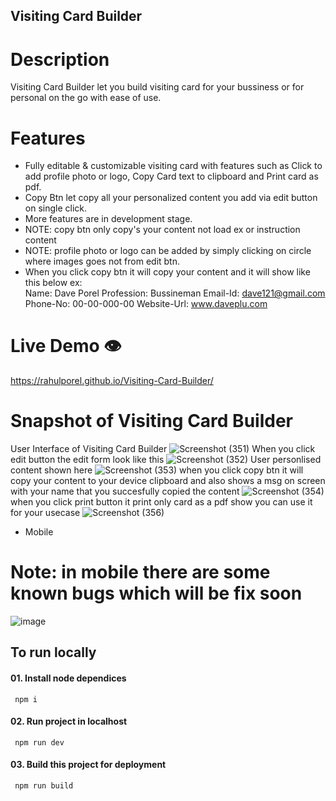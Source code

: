 ## Visiting Card Builder

# Description

Visiting Card Builder let you build visiting card for your bussiness or for personal on the go with ease of use.

# Features

- Fully editable & customizable visiting card with features such as
  Click to add profile photo or logo, Copy Card text to clipboard and Print card as pdf.
- Copy Btn let copy all your personalized content you add via edit button on single click.
- More features are in development stage.
- NOTE: copy btn only copy's your content not load ex or instruction content
- NOTE: profile photo or logo can be added by simply clicking on circle where images goes not from edit btn.
- When you click copy btn it will copy your content and it will show like this below ex:  
  Name: Dave Porel
  Profession: Bussineman
  Email-Id: dave121@gmail.com
  Phone-No: 00-00-000-00
  Website-Url: www.daveplu.com

# Live Demo 👁️

https://rahulporel.github.io/Visiting-Card-Builder/

# Snapshot of Visiting Card Builder

User Interface of Visiting Card Builder
![Screenshot (351)](https://github.com/RahulPorel/Visiting-Card-Builder/assets/98636266/c2b736b1-fae6-4bdb-9c9d-cab09a38a2f5)
When you click edit button the edit form look like this
![Screenshot (352)](https://github.com/RahulPorel/Visiting-Card-Builder/assets/98636266/e3cb7225-11b4-433a-8be4-4c03d7a8b8b2)
User personlised content shown here
![Screenshot (353)](https://github.com/RahulPorel/Visiting-Card-Builder/assets/98636266/a88bd7f9-4afb-40b8-a634-3772da4d1a6e)
when you click copy btn it will copy your content to your device clipboard and also shows a msg on screen with your name that you succesfully copied the content
![Screenshot (354)](https://github.com/RahulPorel/Visiting-Card-Builder/assets/98636266/29ed8dbd-c919-4c3e-937b-1e870079f991)
when you click print button it print only card as a pdf show you can use it for your usecase
![Screenshot (356)](https://github.com/RahulPorel/Visiting-Card-Builder/assets/98636266/892f78b3-eff2-420d-94d2-30d6cee94ff7)

- Mobile

# Note: in mobile there are some known bugs which will be fix soon

![image](https://github.com/RahulPorel/Visiting-Card-Builder/assets/98636266/5d5c21b4-c5de-4e48-9e8f-d0e5648900ce)

## To run locally

#### 01. Install node dependices

```npm
 npm i
```

#### 02. Run project in localhost

```npm
 npm run dev
```

#### 03. Build this project for deployment

```npm
 npm run build
```
